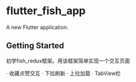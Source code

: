 # flutter_fish_app

A new Flutter application.

## Getting Started

初学fish_redux框架。用该框架简单实现一个交互页面

· 收藏点赞交互
· 下拉刷新
· 上拉加载
· TabView栏
